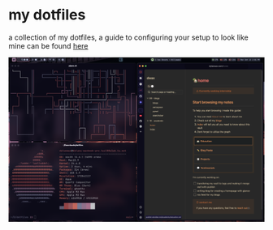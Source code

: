 # my dotfiles

a collection of my dotfiles, a guide to configuring your setup to look like mine can be found [here](https://dylanwax.com)

![dotfiles](resources/home.png)
